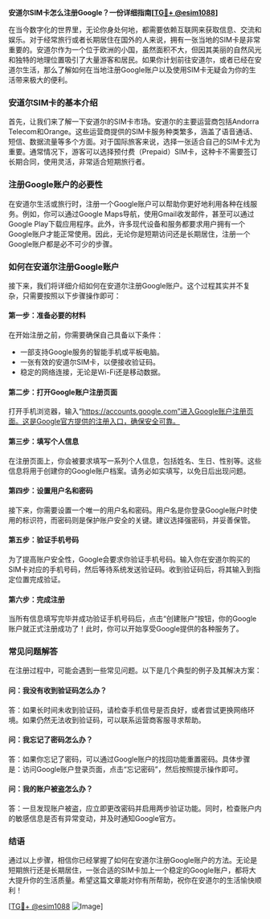 **安道尔SIM卡怎么注册Google？一份详细指南[[TG💪+ @esim1088](https://t.me/s/esim1088)]**

在当今数字化的世界里，无论你身处何地，都需要依赖互联网来获取信息、交流和娱乐。对于经常旅行或者长期居住在国外的人来说，拥有一张当地的SIM卡是非常重要的。安道尔作为一个位于欧洲的小国，虽然面积不大，但因其美丽的自然风光和独特的地理位置吸引了大量游客和居民。如果你计划前往安道尔，或者已经在安道尔生活，那么了解如何在当地注册Google账户以及使用SIM卡无疑会为你的生活带来极大的便利。

### 安道尔SIM卡的基本介绍

首先，让我们来了解一下安道尔的SIM卡市场。安道尔的主要运营商包括Andorra Telecom和Orange。这些运营商提供的SIM卡服务种类繁多，涵盖了语音通话、短信、数据流量等多个方面。对于国际旅客来说，选择一张适合自己的SIM卡尤为重要。通常情况下，游客可以选择预付费（Prepaid）SIM卡，这种卡不需要签订长期合同，使用灵活，非常适合短期旅行者。

### 注册Google账户的必要性

在安道尔生活或旅行时，注册一个Google账户可以帮助你更好地利用各种在线服务。例如，你可以通过Google Maps导航，使用Gmail收发邮件，甚至可以通过Google Play下载应用程序。此外，许多现代设备和服务都要求用户拥有一个Google账户才能正常使用。因此，无论你是短期访问还是长期居住，注册一个Google账户都是必不可少的步骤。

### 如何在安道尔注册Google账户

接下来，我们将详细介绍如何在安道尔注册Google账户。这个过程其实并不复杂，只需要按照以下步骤操作即可：

#### 第一步：准备必要的材料

在开始注册之前，你需要确保自己具备以下条件：
- 一部支持Google服务的智能手机或平板电脑。
- 一张有效的安道尔SIM卡，以便接收验证码。
- 稳定的网络连接，无论是Wi-Fi还是移动数据。

#### 第二步：打开Google账户注册页面

打开手机浏览器，输入“https://accounts.google.com”进入Google账户注册页面。这是Google官方提供的注册入口，确保安全可靠。

#### 第三步：填写个人信息

在注册页面上，你会被要求填写一系列个人信息，包括姓名、生日、性别等。这些信息将用于创建你的Google账户档案。请务必如实填写，以免日后出现问题。

#### 第四步：设置用户名和密码

接下来，你需要设置一个唯一的用户名和密码。用户名是你登录Google账户时使用的标识符，而密码则是保护账户安全的关键。建议选择强密码，并妥善保管。

#### 第五步：验证手机号码

为了提高账户安全性，Google会要求你验证手机号码。输入你在安道尔购买的SIM卡对应的手机号码，然后等待系统发送验证码。收到验证码后，将其输入到指定位置完成验证。

#### 第六步：完成注册

当所有信息填写完毕并成功验证手机号码后，点击“创建账户”按钮，你的Google账户就正式注册成功了！此时，你可以开始享受Google提供的各种服务了。

### 常见问题解答

在注册过程中，可能会遇到一些常见问题。以下是几个典型的例子及其解决方案：

#### 问：我没有收到验证码怎么办？

答：如果长时间未收到验证码，请检查手机信号是否良好，或者尝试更换网络环境。如果仍然无法收到验证码，可以联系运营商客服寻求帮助。

#### 问：我忘记了密码怎么办？

答：如果你忘记了密码，可以通过Google账户的找回功能重置密码。具体步骤是：访问Google账户登录页面，点击“忘记密码”，然后按照提示操作即可。

#### 问：我的账户被盗怎么办？

答：一旦发现账户被盗，应立即更改密码并启用两步验证功能。同时，检查账户内的敏感信息是否有异常变动，并及时通知Google官方。

### 结语

通过以上步骤，相信你已经掌握了如何在安道尔注册Google账户的方法。无论是短期旅行还是长期居住，一张合适的SIM卡加上一个稳定的Google账户，都将大大提升你的生活质量。希望这篇文章能对你有所帮助，祝你在安道尔的生活愉快顺利！

[[TG💪+ @esim1088](https://t.me/s/esim1088) ![Image](https://i.postimg.cc/4NQfJmqS/Snipaste-2025-05-13-00-14-12.png)]